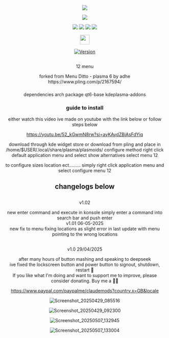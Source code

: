 <p align="center">
<img src="https://i.postimg.cc/JhMRf2RZ/claudemods-03-17-2025.gif">	

<p align="center">
<a href="https://www.linux.org" target="_blank"><img src="https://img.shields.io/badge/OS-Linux-e06c75?style=for-the-badge&logo=linux" /></a>

<p align="center">
<a href="https://archlinux.org" target="_blank"><img src="https://img.shields.io/badge/DISTRO-Arch-56b6c2?style=for-the-badge&logo=arch-linux" /></a>
	<a href="https://cachyos.org/" target="_blank"><img src="https://img.shields.io/badge/DISTRO-CachyOS-00FFFF?style=for-the-badge&logo=CachyOS" /></a>
           <a href="https://www.debian.org" target="_blank"><img src="https://img.shields.io/badge/DISTRO-Debian-CE0058?style=for-the-badge&logo=Debian" /></a>
	<a href="https://ubuntu.com/" target="_blank"><img src="https://img.shields.io/badge/DISTRO-Ubuntu-E95420?style=for-the-badge&logo=Ubuntu" /></a>


 <div align="center" style="line-height: 3;">
  <a href="https://www.deepseek.com/" target="_blank">
    <img 
      alt="Homepage" 
      src="https://i.postimg.cc/Hs2vbbZ8/Deep-Seek-Homepage.png?raw=true" 
      style="height: 30px; width: auto;" 
    />
  </a>
</div>


<div align="center">

[![Version](https://img.shields.io/github/v/release/claudemods/12menu?color=FFD700&label=Latest%20Release&style=for-the-badge)](https://github.com/claudemods/12menu/releases/tag/v1.02-07-05-2025)

##
12 menu 
<div align="center">
forked from Menu Ditto - plasma 6 by adhe https://www.pling.com/p/2167594/

###
dependencies arch package qt6-base kdeplasma-addons

### guide to install 
 either watch this video ive made on youtube with the link below or follow steps below
 
  https://youtu.be/52_kGwmN8rw?si=ayKAydZBiAsFdYiq

 download through kde widget store or download from pling and place in /home/$USER/.local/share/plasma/plasmoids/
 configure method
 right click default application menu and select show alternatives
 select menu 12

 to configure sizes location ect.........
 simply right click application menu and select configure menu 12




## changelogs below

## 
v1.02
<div align="center">
new enter command and execute in konsole simply enter a command into search bar and push enter
<div align="center">
v1.01 06-05-2025
	<div align="center">
new fix to menu fixing locations as slight error in last update with menu pointing to the wrong locations

##
v1.0 29/04/2025 
<div align="center">
after many hours of button mashing and speaking to deepseek
<div align="center">
ive fixed the lockscreen button and power button to signout, shutdown, restart  🚀
<div align="center">

		

<div align="center">
If you like what I'm doing and want to support me to improve, please consider donating.
Buy me a 🍕🥧

https://www.paypal.com/paypalme/claudemods?country.x=GB&locale

![Screenshot_20250429_085516](https://github.com/user-attachments/assets/274c988f-d841-4b8e-b3d0-ff5bff3a3519)

![Screenshot_20250429_092300](https://github.com/user-attachments/assets/ed06e521-a212-496a-8d5b-de902b549b39)

![Screenshot_20250507_132945](https://github.com/user-attachments/assets/0b7b4ce7-7458-45a4-a8da-083da64feca1)

![Screenshot_20250507_133004](https://github.com/user-attachments/assets/d3fa3b0f-e975-4a0c-9b72-6cfa767ae0f8)




